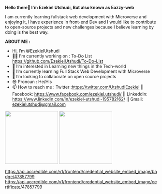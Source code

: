 <strong >Hello there👋 I'm Ezekiel Utshudi, But also known as Eazzy-web</strong>


I am currently learning fullstack web development with Microverse  and  enjoying it, I have experience in front-end Dev and I would like to contribute to open-source projects and new challenges because I believe learning by doing is the best way.

<strong> ABOUT ME :</strong>
-  Hi, I’m @EzekielUtshudi 
- 👨‍🎓 I'm currently working on : To-Do List https://github.com/EzekielUtshudi/To-Do-List
- 👀 I’m interested in Learning new things in the Tech-world
- 🌱 I’m currently learning Full Stack Web Development with Microverse
- 💞️ I’m looking to collaborate on open source projects
- 😎 Pronoun : He/His
- 📫 How to reach me : Twitter :https://twitter.com/UtshudiEzekiel || Facebook: https://www.facebook.com/ezekiel.utshudi/ || Linkeddln: https://www.linkedin.com/in/ezekiel-utshudi-195782162/ || Gmail: ezekielutshudi@gmail.com

<!---
EzekielUtshudi/EzekielUtshudi is a ✨ special ✨ repository because its `README.md` (this file) appears on your GitHub profile.
You can click the Preview link to take a look at your changes.
--->

<img src="https://github-readme-stats.vercel.app/api?username=EzekielUtshudi&count_private=true&layout=compact&theme=tokyonight" height="175"/>
<img src="https://github-readme-stats.vercel.app/api/top-langs/?username=EzekielUtshudi&layout=compact&theme=tokyonight" height="175"/>

https://api.accredible.com/v1/frontend/credential_website_embed_image/badge/47857799
https://api.accredible.com/v1/frontend/credential_website_embed_image/certificate/47857799
